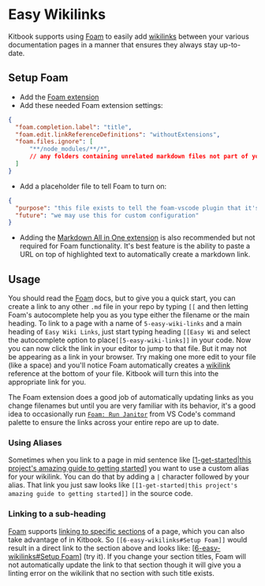 # Easy Wikilinks

Kitbook supports using [Foam](https://foambubble.github.io/foam/) to easily add [wikilinks](https://foambubble.github.io/foam/user/features/wikilinks) between your various documentation pages in a manner that ensures they always stay up-to-date.

## Setup Foam

- Add the [Foam extension](https://marketplace.visualstudio.com/items?itemName=foam.foam-vscode)
- Add these needed Foam extension settings:

```json title=".vscode/settings.json"
{
  "foam.completion.label": "title",
  "foam.edit.linkReferenceDefinitions": "withoutExtensions",
  "foam.files.ignore": [
      "**/node_modules/**/*",
      // any folders containing unrelated markdown files not part of your Kitbook can be added here to avoid autocompletion noise
  ]
}
```

- Add a placeholder file to tell Foam to turn on:

```json title=".vscode/foam.json"
{
  "purpose": "this file exists to tell the foam-vscode plugin that it's currently in a foam workspace",
  "future": "we may use this for custom configuration"
}
```

- Adding the [Markdown All in One extension](https://marketplace.visualstudio.com/items?itemName=yzhang.markdown-all-in-one) is also recommended but not required for Foam functionality. It's best feature is the ability to paste a URL on top of highlighted text to automatically create a markdown link.

## Usage

You should read the [Foam](https://foambubble.github.io/foam/) docs, but to give you a quick start, you can create a link to any other `.md` file in your repo by typing `[[` and then letting Foam's autocomplete help you as you type either the filename or the main heading. To link to a page with a name of `5-easy-wiki-links` and a main heading of `Easy Wiki Links`, just start typing heading `[[Easy Wi` and select the autocomplete option to place`[[5-easy-wiki-links]]` in your code. Now you can now click the link in your editor to jump to that file. But it may not be appearing as a link in your browser. Try making one more edit to your file (like a space) and you'll notice Foam automatically creates a [wikilink](https://foambubble.github.io/foam/user/features/wikilinks) reference at the bottom of your file. Kitbook will turn this into the appropriate link for you. 

The Foam extension does a good job of automatically updating links as you change filenames but until you are very familiar with its behavior, it's a good idea to occasionally run [`Foam: Run Janitor`](https://foambubble.github.io/foam/user/tools/workspace-janitor) from VS Code's command palette to ensure the links across your entire repo are up to date.

### Using Aliases
Sometimes when you link to a page in mid sentence like [[1-get-started|this project's amazing guide to getting started]] you want to use a custom alias for your wikilink. You can do that by adding a `|` character followed by your alias. That link you just saw looks like `[[1-get-started|this project's amazing guide to getting started]]` in the source code.

### Linking to a sub-heading

[Foam](https://foambubble.github.io/foam/) supports [linking to specific sections](https://foambubble.github.io/foam/user/features/wikilinks#support-for-sections) of a page, which you can also take advantage of in Kitbook. So `[[6-easy-wikilinks#Setup Foam]]` would result in a direct link to the section above and looks like: [[6-easy-wikilinks#Setup Foam]] (try it). If you change your section titles, Foam will not automatically update the link to that section though it will give you a linting error on the wikilink that no section with such title exists.

[//begin]: # "Autogenerated link references for markdown compatibility"
[1-get-started|this project's amazing guide to getting started]: 1-get-started "Get Started: How to Create a KitBook"
[6-easy-wikilinks#Setup Foam]: 6-easy-wikilinks "Easy Wikilinks"
[//end]: # "Autogenerated link references"